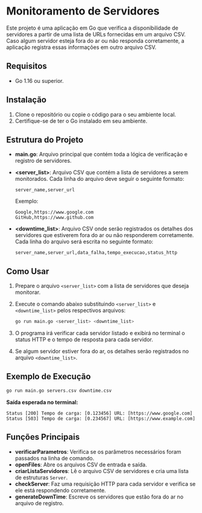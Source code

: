 # Monitoramento de Servidores

Este projeto é uma aplicação em Go que verifica a disponibilidade de servidores a partir de uma lista de URLs fornecidas em um arquivo CSV. Caso algum servidor esteja fora do ar ou não responda corretamente, a aplicação registra essas informações em outro arquivo CSV.

## Requisitos

- Go 1.16 ou superior.

## Instalação

1. Clone o repositório ou copie o código para o seu ambiente local.
2. Certifique-se de ter o Go instalado em seu ambiente.

## Estrutura do Projeto

- **main.go**: Arquivo principal que contém toda a lógica de verificação e registro de servidores.
- **<server_list>**: Arquivo CSV que contém a lista de servidores a serem monitorados. Cada linha do arquivo deve seguir o seguinte formato:

    ```
    server_name,server_url
    ```
  
  Exemplo:
  
    ```
    Google,https://www.google.com
    GitHub,https://www.github.com
    ```
  
- **<downtime_list>**: Arquivo CSV onde serão registrados os detalhes dos servidores que estiverem fora do ar ou não responderem corretamente. Cada linha do arquivo será escrita no seguinte formato:

    ```
    server_name,server_url,data_falha,tempo_execucao,status_http
    ```

## Como Usar

1. Prepare o arquivo `<server_list>` com a lista de servidores que deseja monitorar.
2. Execute o comando abaixo substituindo `<server_list>` e `<downtime_list>` pelos respectivos arquivos:

    ```bash
    go run main.go <server_list> <downtime_list>
    ```

3. O programa irá verificar cada servidor listado e exibirá no terminal o status HTTP e o tempo de resposta para cada servidor.
4. Se algum servidor estiver fora do ar, os detalhes serão registrados no arquivo `<downtime_list>`.

## Exemplo de Execução

```bash
go run main.go servers.csv downtime.csv
```

**Saída esperada no terminal:**

```
Status [200] Tempo de carga: [0.123456] URL: [https://www.google.com]
Status [503] Tempo de carga: [0.234567] URL: [https://www.example.com]
```

## Funções Principais

- **verificarParametros**: Verifica se os parâmetros necessários foram passados na linha de comando.
- **openFiles**: Abre os arquivos CSV de entrada e saída.
- **criarListaServidores**: Lê o arquivo CSV de servidores e cria uma lista de estruturas `Server`.
- **checkServer**: Faz uma requisição HTTP para cada servidor e verifica se ele está respondendo corretamente.
- **generateDownTime**: Escreve os servidores que estão fora do ar no arquivo de registro.